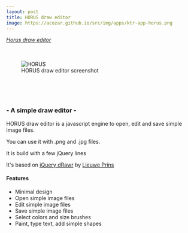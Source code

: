 ```yaml
---
layout: post
title: HORUS draw editor
image: https://acozar.github.io/src/img/apps/ktr-app-horus.png
---
```


<div class="ktr-landing-first">
	<em><a href="https://acozar.github.io/apps/horus.html" title="Go to HORUS draw editor"> Horus draw editor </a></em>
	<br><br><br>
	<figure>
		<img src="https://acozar.github.io/src/img/apps/horus-screenshot.png" alt="HORUS">
		<figcaption>HORUS draw editor screenshot</figcaption>
	</figure>
	<br><br><br>
	<h3>- A simple draw editor -</h3>
</div>
<div class="">
	<p>HORUS draw editor is a javascript engine to open, edit and save simple image files.</p>
	<p>You can use it with .png and .jpg files.</p>
	<p>It is build with a few jQuery lines</p>
	<p>It's based on <a href="https://rawrfl.es/jquery-drawr/">jQuery dRawr</a> by <a href="https://github.com/avokicchi/jquery-drawr">Lieuwe Prins</a></p>
	<h4>Features</h4>
	<ul>
		<li>Minimal design</li>
		<li>Open simple image files</li>
		<li>Edit simple image files</li>
		<li>Save simple image files</li>
		<li>Select colors and size brushes</li>
		<li>Paint, type text, add simple shapes</li>
	</ul>
</div>
